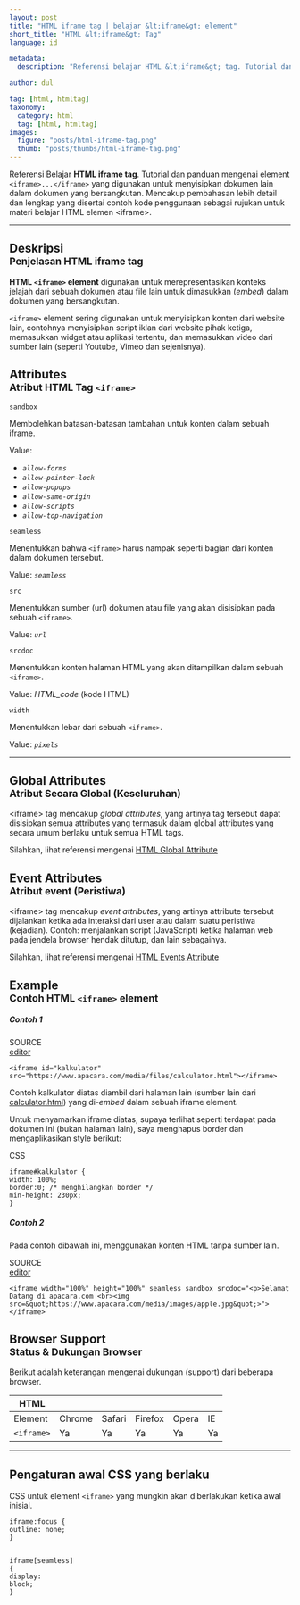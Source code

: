 ```yaml
---
layout: post
title: "HTML iframe tag | belajar &lt;iframe&gt; element"
short_title: "HTML &lt;iframe&gt; Tag"
language: id

metadata:
  description: "Referensi belajar HTML &lt;iframe&gt; tag. Tutorial dan panduan mengenai element &lt;iframe&gt;&lt;/iframe&gt;, penjelasan dengan contoh kode penggunaan sebagai referensi belajar HTML &lt;iframe&gt;"

author: dul

tag: [html, htmltag]
taxonomy:
  category: html
  tag: [html, htmltag]
images:
  figure: "posts/html-iframe-tag.png"
  thumb: "posts/thumbs/html-iframe-tag.png"
---
```

<p class="text-muted">
    Referensi Belajar <strong>HTML iframe tag</strong>. Tutorial dan panduan mengenai element <code>&lt;iframe&gt;...&lt;/iframe&gt;</code> yang digunakan untuk menyisipkan dokumen lain dalam dokumen yang bersangkutan. Mencakup pembahasan lebih detail dan lengkap yang disertai contoh kode penggunaan sebagai rujukan untuk materi belajar HTML <span lang="id">elemen</span> &lt;iframe&gt;.
</p>
<hr class="uk-article-divider">

<h2 class="title-sub bd-danger bd-left bd-left-only">Deskripsi <br>
    <small>Penjelasan HTML <span class="html-tag">iframe</span> tag</small>
</h2>
<p>
  <strong>HTML <code>&lt;iframe&gt;</code> element</strong> digunakan untuk merepresentasikan konteks jelajah dari sebuah dokumen atau file lain untuk dimasukkan (<em>embed</em>) dalam dokumen yang bersangkutan.
</p>
<p><code>&lt;iframe&gt;</code> element sering digunakan untuk menyisipkan konten dari website lain, contohnya menyisipkan script iklan dari website pihak ketiga, memasukkan widget atau aplikasi tertentu, dan memasukkan video dari sumber lain (seperti Youtube, Vimeo dan sejenisnya).</p>

<!-- Attribute  -->
<section id="attribute">
  <h2 class="title-sub bd-danger bd-left bd-left-only">Attributes <br>
    <small>Atribut HTML Tag <code>&lt;iframe&gt;</code></small>
  </h2>
<div class="icard bg-gr3 bd-primary bd-top bd-top-only">
<div class="icard-heading clearfix co-wh bg-gr2">
   <div class="icard-bar"><div class="icard-bar-left pull-left"><span><code class="txt-lg">sandbox</code></span></div></div></div><div class="icard-body icode itheme">
        <p>Membolehkan batasan-batasan tambahan untuk konten dalam sebuah iframe.</p>
      <div class="icard-footer clearfix bg-gr2 icode itheme">
        <p>Value:</p>
        <ul>
          <li><code><i>allow-forms</i></code></li>
          <li><code><i>allow-pointer-lock</i></code></li>
          <li><code><i>allow-popups</i></code></li>
          <li><code><i>allow-same-origin</i></code></li>
          <li><code><i>allow-scripts</i></code></li>
          <li><code><i>allow-top-navigation</i></code></li>
        </ul>
      </div>
    </div>
    </div>
<div class="icard bg-gr3 bd-primary bd-top bd-top-only">
<div class="icard-heading clearfix co-wh bg-gr2">
   <div class="icard-bar"><div class="icard-bar-left pull-left"><span><code class="txt-lg">seamless</code></span></div></div></div><div class="icard-body icode itheme">
        <p>Menentukkan bahwa <code>&lt;iframe&gt;</code> harus nampak seperti bagian dari konten dalam dokumen tersebut.</p>
      <div class="icard-footer clearfix bg-gr2 icode itheme">
        <p>Value: <code><i>seamless</i></code></p>
      </div>
    </div>
    </div>
<div class="icard bg-gr3 bd-primary bd-top bd-top-only">
<div class="icard-heading clearfix co-wh bg-gr2">
   <div class="icard-bar"><div class="icard-bar-left pull-left"><span><code class="txt-lg">src</code></span></div></div></div><div class="icard-body icode itheme">
        <p>Menentukkan sumber (url) dokumen atau file yang akan disisipkan pada sebuah <code>&lt;iframe&gt;</code>.</p>
      <div class="icard-footer clearfix bg-gr2 icode itheme">
        <p>Value: <code><i>url</i></code></p>
      </div>
    </div>
    </div>
<div class="icard bg-gr3 bd-primary bd-top bd-top-only">
<div class="icard-heading clearfix co-wh bg-gr2">
   <div class="icard-bar"><div class="icard-bar-left pull-left"><span><code class="txt-lg">srcdoc</code></span></div></div></div><div class="icard-body icode itheme">
        <p>Menentukkan konten halaman HTML yang akan ditampilkan dalam sebuah <code>&lt;iframe&gt;</code>.</p>
      <div class="icard-footer clearfix bg-gr2 icode itheme">
        <p>Value: <i>HTML_code</i> (kode HTML)</p>
      </div>
    </div>
    </div>
<div class="icard bg-gr3 bd-primary bd-top bd-top-only">
<div class="icard-heading clearfix co-wh bg-gr2">
   <div class="icard-bar"><div class="icard-bar-left pull-left"><span><code class="txt-lg">width</code></span></div></div></div><div class="icard-body icode itheme">
        <p>Menentukkan lebar dari sebuah <code>&lt;iframe&gt;</code>.</p>
      <div class="icard-footer clearfix bg-gr2 icode itheme">
        <p>Value: <code><i>pixels</i></code></p>
      </div>
    </div>
  </div>
</section>

<hr class="uk-article-divider">
<!-- Global Attributes -->
<section id="global-attribute">
  <h2 class="title-sub bd-danger bd-left bd-left-only">Global Attributes <br>
    <small>Atribut Secara Global (Keseluruhan)</small>
  </h2>
    <div class="">
        <p>&lt;iframe&gt; tag mencakup <em>global attributes</em>, yang artinya tag tersebut dapat disisipkan semua attributes yang termasuk dalam global attributes yang secara umum berlaku untuk semua HTML tags.</p>
        <div class="footer-callout info">
          <p>Silahkan, lihat referensi mengenai <a href="https://www.apacara.com/tutorial/html/html-global-attribute.html">HTML Global Attribute</a></p>
        </div>
    </div>
</section>

<!-- Event Attributes -->
<section>
  <h2 class="title-sub bd-danger bd-left bd-left-only">Event Attributes <br>
    <small>Atribut event  (Peristiwa)</small>
  </h2>
    <div class="dul-callout dul-callout-warning">
        <p>&lt;iframe&gt; tag mencakup <em>event attributes</em>, yang artinya attribute tersebut dijalankan ketika ada interaksi dari user atau dalam suatu peristiwa (kejadian). Contoh: menjalankan script (JavaScript) ketika halaman web pada jendela browser hendak ditutup, dan lain sebagainya.</p>
        <div class="footer-callout warning">
          <p>Silahkan, lihat referensi mengenai <a href="https://www.apacara.com/tutorial/html/html-event-attribute.html">HTML Events Attribute</a></p>
        </div>
    </div>
</section>

<!-- Example -->
<section id="example">
  <h2 class="title-sub bd-danger bd-left bd-left-only">Example<br>
    <small>Contoh HTML <code>&lt;iframe&gt;</code> element</small>
  </h2>
  <h5>Contoh 1</h5>

<div class="icard">
  <div class="icard-heading clearfix co-wh bg-pi2">
    <div class="icard-bar">
      <div class="icard-bar-left pull-left">
        <i class="fa fa-html5" aria-hidden="true"></i>
        <span>SOURCE</span>
      </div>
      <div class="icard-bar-right pull-right">
        <a href="https://www.apacara.com/example/html/tag/iframe.html" target="_blank"><span>editor</span><i class="fa fa-external-link" role="button"></i></a>
      </div>
    </div>
  </div>
  <div class="icard-body icode itheme bg-gr3">
<pre class="prettyprint highlight max-height language-markup"><code data-language="html" class="inline  language-markup"><span class="token tag"><span class="token tag"><span class="token punctuation">&lt;</span>iframe</span> <span class="token attr-name">id</span><span class="token attr-value"><span class="token punctuation">=</span><span class="token punctuation">"</span>kalkulator<span class="token punctuation">"</span></span> <span class="token attr-name">src</span><span class="token attr-value"><span class="token punctuation">=</span><span class="token punctuation">"</span>https://www.apacara.com/media/files/calculator.html<span class="token punctuation">"</span></span><span class="token punctuation">&gt;</span></span><span class="token tag"><span class="token tag"><span class="token punctuation">&lt;/</span>iframe</span><span class="token punctuation">&gt;</span></span></code>
</pre>
  </div>
</div>
<p>Contoh kalkulator diatas diambil dari halaman lain (sumber lain dari <a href="https://www.apacara.com/media/files/calculator.html">calculator.html</a>) yang di-<em>embed</em> dalam sebuah iframe element.</p>
<p>Untuk menyamarkan iframe diatas, supaya terlihat seperti terdapat pada dokumen ini (bukan halaman lain), saya menghapus border dan mengaplikasikan style berikut:</p>
<div class="icard">
  <div class="icard-heading clearfix co-wh bg-tw">
    <div class="icard-bar">
      <div class="icard-bar-left pull-left">
        <i class="fa fa-css" aria-hidden="true"></i>
        <span>CSS</span>
      </div>
    </div>
  </div>
  <div class="icard-body icode itheme">
<pre class="prettyprint highlight max-height language-css"><code data-language="css" class=" language-css"><span class="token selector">iframe#kalkulator</span> <span class="token punctuation">{</span>
<span class="token property">width</span><span class="token punctuation">:</span> 100%<span class="token punctuation">;</span>
<span class="token property">border</span><span class="token punctuation">:</span>0<span class="token punctuation">;</span> <span class="token comment" >/* menghilangkan border */</span>
<span class="token property">min-height</span><span class="token punctuation">:</span> 230px<span class="token punctuation">;</span>
<span class="token punctuation">}</span></code>
</pre>
  </div>
</div>
  <h5>Contoh 2</h5>
  <p>Pada contoh dibawah ini, menggunakan konten HTML tanpa sumber lain.</p>
<div class="icard">
  <div class="icard-heading clearfix co-wh bg-pi2">
    <div class="icard-bar">
      <div class="icard-bar-left pull-left">
        <i class="fa fa-html5" aria-hidden="true"></i>
        <span>SOURCE</span>
      </div>
      <div class="icard-bar-right pull-right">
        <a href="https://www.apacara.com/example/html/tag/iframe2.html" target="_blank"><span>editor</span><i class="fa fa-external-link" role="button"></i></a>
      </div>
    </div>
  </div>
  <div class="icard-body icode itheme bg-gr3">
<pre class="prettyprint highlight max-height language-markup"><code data-language="html" class="inline  language-markup"><span class="token tag"><span class="token tag"><span class="token punctuation">&lt;</span>iframe</span> <span class="token attr-name">width</span><span class="token attr-value"><span class="token punctuation">=</span><span class="token punctuation">"</span>100%<span class="token punctuation">"</span></span> <span class="token attr-name">height</span><span class="token attr-value"><span class="token punctuation">=</span><span class="token punctuation">"</span>100%<span class="token punctuation">"</span></span> <span class="token attr-name">seamless</span> <span class="token attr-name">sandbox</span> <span class="token attr-name">srcdoc</span><span class="token attr-value"><span class="token punctuation">=</span><span class="token punctuation">"</span>&lt;p<span class="token punctuation">&gt;</span>Selamat Datang di apacara.com &lt;br<span class="token punctuation">&gt;</span>&lt;img src<span class="token punctuation">=</span><span class="token entity" title="&quot;">&amp;quot;</span>https://www.apacara.com/media/images/apple.jpg<span class="token entity" title="&quot;">&amp;quot;</span><span class="token punctuation">&gt;</span><span class="token punctuation">"</span></span><span class="token punctuation">&gt;</span></span><span class="token tag"><span class="token tag"><span class="token punctuation">&lt;/</span>iframe</span><span class="token punctuation">&gt;</span></span></code>
</pre>
  </div>
</div>
</section>
<!-- Article Aside -->

<!-- Browser Support -->
<aside id="browser">
<h2 class="title-sub bd-danger bd-left bd-left-only">Browser Support <br>
  <small>Status &amp; Dukungan Browser </small>
</h2>
<p>Berikut adalah keterangan mengenai dukungan (support) dari beberapa browser.</p>
<div class="table-responsive uk-overflow-container">
  <table class="table uk-table uk-text-nowrap full-width">
        <thead>
          <tr>
            <th>HTML</th>
            <th title="Chrome"><i class="fa fa-chrome fa fa-lg"></i></th>
            <th title="Safari"><i class="fa fa-safari fa fa-lg"></i></th>
            <th title="Firefox"><i class="fa fa-firefox fa fa-lg"></i></th>
            <th title="Opera"><i class="fa fa-opera fa fa-lg"></i></th>
            <th title="Internet Explorer"><i class="fa fa-internet-explorer fa fa-lg"></i></th>
          </tr>
        </thead>
        <tbody>
          <tr>
            <td>Element</td>
            <td>Chrome</td>
            <td>Safari</td>
            <td>Firefox</td>
            <td>Opera</td>
            <td>IE</td>
          </tr>
          <tr>
            <td><code>&lt;iframe&gt;</code></td>
            <td class="success">Ya</td>
            <td class="success">Ya</td>
            <td class="success">Ya</td>
            <td class="success">Ya</td>
            <td class="success">Ya</td>
          </tr>
        </tbody>
  </table>
</div>

<hr class="uk-article-divider">
<!-- Default CSS -->
<div class="dul-block">
  <h2 class="title-sub bd-danger bd-left bd-left-only">Pengaturan awal CSS yang berlaku&nbsp;</h2>
  <p>CSS untuk element <code>&lt;iframe&gt;</code> yang mungkin akan diberlakukan ketika awal inisial.</p>
  <div class="icode itheme css">
<pre class="prettyprint highlight language-css"><code class="prettyprint inline language-css"><span class="token selector">iframe:focus</span> <span class="token punctuation">{</span>
<span class="token property">outline</span><span class="token punctuation">:</span> none<span class="token punctuation">;</span>
<span class="token punctuation">}</span>

<span class="token selector">iframe[seamless]</span> <span class="token punctuation">{</span>
<span class="token property">display</span><span class="token punctuation">:</span> block<span class="token punctuation">;</span>
<span class="token punctuation">}</span></code></pre>
</div>
</div>

</aside>